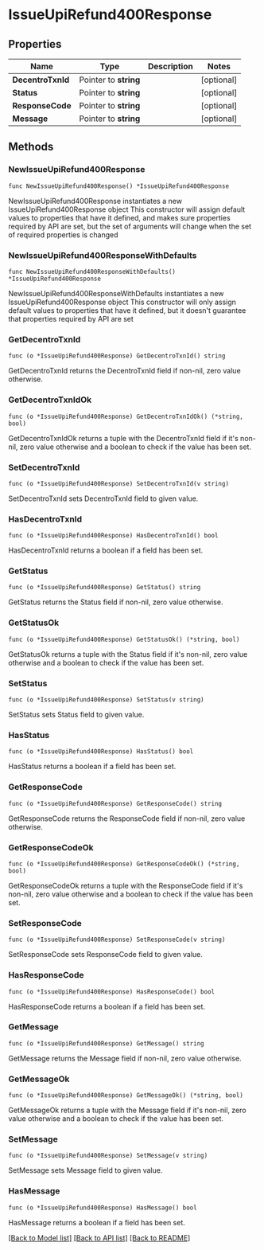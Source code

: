 # IssueUpiRefund400Response

## Properties

Name | Type | Description | Notes
------------ | ------------- | ------------- | -------------
**DecentroTxnId** | Pointer to **string** |  | [optional] 
**Status** | Pointer to **string** |  | [optional] 
**ResponseCode** | Pointer to **string** |  | [optional] 
**Message** | Pointer to **string** |  | [optional] 

## Methods

### NewIssueUpiRefund400Response

`func NewIssueUpiRefund400Response() *IssueUpiRefund400Response`

NewIssueUpiRefund400Response instantiates a new IssueUpiRefund400Response object
This constructor will assign default values to properties that have it defined,
and makes sure properties required by API are set, but the set of arguments
will change when the set of required properties is changed

### NewIssueUpiRefund400ResponseWithDefaults

`func NewIssueUpiRefund400ResponseWithDefaults() *IssueUpiRefund400Response`

NewIssueUpiRefund400ResponseWithDefaults instantiates a new IssueUpiRefund400Response object
This constructor will only assign default values to properties that have it defined,
but it doesn't guarantee that properties required by API are set

### GetDecentroTxnId

`func (o *IssueUpiRefund400Response) GetDecentroTxnId() string`

GetDecentroTxnId returns the DecentroTxnId field if non-nil, zero value otherwise.

### GetDecentroTxnIdOk

`func (o *IssueUpiRefund400Response) GetDecentroTxnIdOk() (*string, bool)`

GetDecentroTxnIdOk returns a tuple with the DecentroTxnId field if it's non-nil, zero value otherwise
and a boolean to check if the value has been set.

### SetDecentroTxnId

`func (o *IssueUpiRefund400Response) SetDecentroTxnId(v string)`

SetDecentroTxnId sets DecentroTxnId field to given value.

### HasDecentroTxnId

`func (o *IssueUpiRefund400Response) HasDecentroTxnId() bool`

HasDecentroTxnId returns a boolean if a field has been set.

### GetStatus

`func (o *IssueUpiRefund400Response) GetStatus() string`

GetStatus returns the Status field if non-nil, zero value otherwise.

### GetStatusOk

`func (o *IssueUpiRefund400Response) GetStatusOk() (*string, bool)`

GetStatusOk returns a tuple with the Status field if it's non-nil, zero value otherwise
and a boolean to check if the value has been set.

### SetStatus

`func (o *IssueUpiRefund400Response) SetStatus(v string)`

SetStatus sets Status field to given value.

### HasStatus

`func (o *IssueUpiRefund400Response) HasStatus() bool`

HasStatus returns a boolean if a field has been set.

### GetResponseCode

`func (o *IssueUpiRefund400Response) GetResponseCode() string`

GetResponseCode returns the ResponseCode field if non-nil, zero value otherwise.

### GetResponseCodeOk

`func (o *IssueUpiRefund400Response) GetResponseCodeOk() (*string, bool)`

GetResponseCodeOk returns a tuple with the ResponseCode field if it's non-nil, zero value otherwise
and a boolean to check if the value has been set.

### SetResponseCode

`func (o *IssueUpiRefund400Response) SetResponseCode(v string)`

SetResponseCode sets ResponseCode field to given value.

### HasResponseCode

`func (o *IssueUpiRefund400Response) HasResponseCode() bool`

HasResponseCode returns a boolean if a field has been set.

### GetMessage

`func (o *IssueUpiRefund400Response) GetMessage() string`

GetMessage returns the Message field if non-nil, zero value otherwise.

### GetMessageOk

`func (o *IssueUpiRefund400Response) GetMessageOk() (*string, bool)`

GetMessageOk returns a tuple with the Message field if it's non-nil, zero value otherwise
and a boolean to check if the value has been set.

### SetMessage

`func (o *IssueUpiRefund400Response) SetMessage(v string)`

SetMessage sets Message field to given value.

### HasMessage

`func (o *IssueUpiRefund400Response) HasMessage() bool`

HasMessage returns a boolean if a field has been set.


[[Back to Model list]](../README.md#documentation-for-models) [[Back to API list]](../README.md#documentation-for-api-endpoints) [[Back to README]](../README.md)


